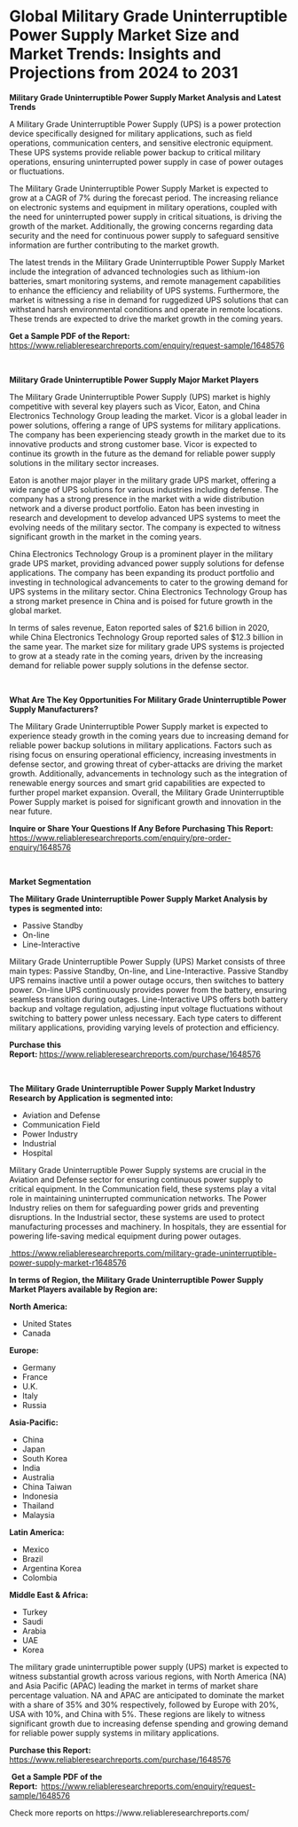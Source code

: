 <p><h1>Global Military Grade Uninterruptible Power Supply Market Size and Market Trends: Insights and Projections from 2024 to 2031</h1></p><p><strong>Military Grade Uninterruptible Power Supply Market Analysis and Latest Trends</strong></p>
<p><p>A Military Grade Uninterruptible Power Supply (UPS) is a power protection device specifically designed for military applications, such as field operations, communication centers, and sensitive electronic equipment. These UPS systems provide reliable power backup to critical military operations, ensuring uninterrupted power supply in case of power outages or fluctuations.</p><p>The Military Grade Uninterruptible Power Supply Market is expected to grow at a CAGR of 7% during the forecast period. The increasing reliance on electronic systems and equipment in military operations, coupled with the need for uninterrupted power supply in critical situations, is driving the growth of the market. Additionally, the growing concerns regarding data security and the need for continuous power supply to safeguard sensitive information are further contributing to the market growth.</p><p>The latest trends in the Military Grade Uninterruptible Power Supply Market include the integration of advanced technologies such as lithium-ion batteries, smart monitoring systems, and remote management capabilities to enhance the efficiency and reliability of UPS systems. Furthermore, the market is witnessing a rise in demand for ruggedized UPS solutions that can withstand harsh environmental conditions and operate in remote locations. These trends are expected to drive the market growth in the coming years.</p></p>
<p><strong>Get a Sample PDF of the Report:&nbsp;</strong> <a href="https://www.reliableresearchreports.com/enquiry/request-sample/1648576">https://www.reliableresearchreports.com/enquiry/request-sample/1648576</a></p>
<p>&nbsp;</p>
<p><strong>Military Grade Uninterruptible Power Supply Major Market Players</strong></p>
<p><p>The Military Grade Uninterruptible Power Supply (UPS) market is highly competitive with several key players such as Vicor, Eaton, and China Electronics Technology Group leading the market. Vicor is a global leader in power solutions, offering a range of UPS systems for military applications. The company has been experiencing steady growth in the market due to its innovative products and strong customer base. Vicor is expected to continue its growth in the future as the demand for reliable power supply solutions in the military sector increases.</p><p>Eaton is another major player in the military grade UPS market, offering a wide range of UPS solutions for various industries including defense. The company has a strong presence in the market with a wide distribution network and a diverse product portfolio. Eaton has been investing in research and development to develop advanced UPS systems to meet the evolving needs of the military sector. The company is expected to witness significant growth in the market in the coming years.</p><p>China Electronics Technology Group is a prominent player in the military grade UPS market, providing advanced power supply solutions for defense applications. The company has been expanding its product portfolio and investing in technological advancements to cater to the growing demand for UPS systems in the military sector. China Electronics Technology Group has a strong market presence in China and is poised for future growth in the global market.</p><p>In terms of sales revenue, Eaton reported sales of $21.6 billion in 2020, while China Electronics Technology Group reported sales of $12.3 billion in the same year. The market size for military grade UPS systems is projected to grow at a steady rate in the coming years, driven by the increasing demand for reliable power supply solutions in the defense sector.</p></p>
<p>&nbsp;</p>
<p><strong>What Are The Key Opportunities For Military Grade Uninterruptible Power Supply Manufacturers?</strong></p>
<p><p>The Military Grade Uninterruptible Power Supply market is expected to experience steady growth in the coming years due to increasing demand for reliable power backup solutions in military applications. Factors such as rising focus on ensuring operational efficiency, increasing investments in defense sector, and growing threat of cyber-attacks are driving the market growth. Additionally, advancements in technology such as the integration of renewable energy sources and smart grid capabilities are expected to further propel market expansion. Overall, the Military Grade Uninterruptible Power Supply market is poised for significant growth and innovation in the near future.</p></p>
<p><strong>Inquire or Share Your Questions If Any Before Purchasing This Report:</strong> <a href="https://www.reliableresearchreports.com/enquiry/pre-order-enquiry/1648576">https://www.reliableresearchreports.com/enquiry/pre-order-enquiry/1648576</a></p>
<p>&nbsp;</p>
<p><strong>Market Segmentation</strong></p>
<p><strong>The Military Grade Uninterruptible Power Supply Market Analysis by types is segmented into:</strong></p>
<p><ul><li>Passive Standby</li><li>On-line</li><li>Line-Interactive</li></ul></p>
<p><p>Military Grade Uninterruptible Power Supply (UPS) Market consists of three main types: Passive Standby, On-line, and Line-Interactive. Passive Standby UPS remains inactive until a power outage occurs, then switches to battery power. On-line UPS continuously provides power from the battery, ensuring seamless transition during outages. Line-Interactive UPS offers both battery backup and voltage regulation, adjusting input voltage fluctuations without switching to battery power unless necessary. Each type caters to different military applications, providing varying levels of protection and efficiency.</p></p>
<p><strong>Purchase this Report:&nbsp;</strong><a href="https://www.reliableresearchreports.com/purchase/1648576">https://www.reliableresearchreports.com/purchase/1648576</a></p>
<p>&nbsp;</p>
<p><strong>The Military Grade Uninterruptible Power Supply Market Industry Research by Application is segmented into:</strong></p>
<p><ul><li>Aviation and Defense</li><li>Communication Field</li><li>Power Industry</li><li>Industrial</li><li>Hospital</li></ul></p>
<p><p>Military Grade Uninterruptible Power Supply systems are crucial in the Aviation and Defense sector for ensuring continuous power supply to critical equipment. In the Communication field, these systems play a vital role in maintaining uninterrupted communication networks. The Power Industry relies on them for safeguarding power grids and preventing disruptions. In the Industrial sector, these systems are used to protect manufacturing processes and machinery. In hospitals, they are essential for powering life-saving medical equipment during power outages.</p></p>
<p><a href="https://www.reliableresearchreports.com/military-grade-uninterruptible-power-supply-market-r1648576">&nbsp;https://www.reliableresearchreports.com/military-grade-uninterruptible-power-supply-market-r1648576</a></p>
<p><strong>In terms of Region, the Military Grade Uninterruptible Power Supply Market Players available by Region are:</strong></p>
<p>
    <p> <strong> North America: </strong>
        <ul>
            <li>United States</li>
            <li>Canada</li>
        </ul>
        </p> 
    <p> <strong> Europe: </strong>
        <ul>
            <li>Germany</li>
            <li>France</li>
            <li>U.K.</li>
            <li>Italy</li>
            <li>Russia</li>
        </ul>
        </p> 
    <p> <strong> Asia-Pacific: </strong>
        <ul>
            <li>China</li>
            <li>Japan</li>
            <li>South Korea</li>
            <li>India</li>
            <li>Australia</li>
            <li>China Taiwan</li>
            <li>Indonesia</li>
            <li>Thailand</li>
            <li>Malaysia</li>
        </ul>
        </p> 
    <p> <strong> Latin America: </strong>
        <ul>
            <li>Mexico</li>
            <li>Brazil</li>
            <li>Argentina Korea</li>
            <li>Colombia</li>
        </ul>
        </p> 
    <p> <strong> Middle East & Africa: </strong>
        <ul>
            <li>Turkey</li>
            <li>Saudi</li>
            <li>Arabia</li>
            <li>UAE</li>
            <li>Korea</li>
        </ul>
    </p>
    </p>
<p><p>The military grade uninterruptible power supply (UPS) market is expected to witness substantial growth across various regions, with North America (NA) and Asia Pacific (APAC) leading the market in terms of market share percentage valuation. NA and APAC are anticipated to dominate the market with a share of 35% and 30% respectively, followed by Europe with 20%, USA with 10%, and China with 5%. These regions are likely to witness significant growth due to increasing defense spending and growing demand for reliable power supply systems in military applications.</p></p>
<p><strong>Purchase this Report: </strong><a href="https://www.reliableresearchreports.com/purchase/1648576">https://www.reliableresearchreports.com/purchase/1648576</a></p>
<p>&nbsp;<strong>Get a Sample PDF of the Report:&nbsp;&nbsp;</strong><a href="https://www.reliableresearchreports.com/enquiry/request-sample/1648576">https://www.reliableresearchreports.com/enquiry/request-sample/1648576</a></p>
<p><strong></strong></p>
<p>Check more reports on https://www.reliableresearchreports.com/</p>